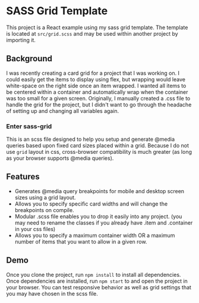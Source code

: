 # SASS Grid Template
This project is a React example using my sass grid template. The template is located at `src/grid.scss` and may be used within another project by importing it.

## Background

I was recently creating a card grid for a project that I was working on. I could easily get the items to display using flex, but wrapping would leave white-space on the right side once an item wrapped. I wanted all items to be centered within a container and automatically wrap when the container was too small for a given screen. Originally, I manually created a .css file to handle the grid for the project, but I didn't want to go through the headache of setting up and changing all variables again. 

### Enter sass-grid
This is an scss file designed to help you setup and generate @media queries based upon fixed card sizes placed within a grid. Because I do not use `grid` layout in css, cross-browser compatibility is much greater (as long as your browser supports @media queries).

## Features
* Generates @media query breakpoints for mobile and desktop screen sizes using a grid layout.
* Allows you to specify specific card widths and will change the breakpoints on compile.
* Modular .scss file enables you to drop it easily into any project. (you may need to rename the classes if you already have .item and .container in your css files)
* Allows you to specify a maximum container width OR a maximum number of items that you want to allow in a given row.

## Demo

Once you clone the project, run `npm install` to install all dependencies. Once dependencies are installed, run `npm start` to and open the project in your browser. You can test responsive behavior as well as grid settings that you may have chosen in the scss file.
